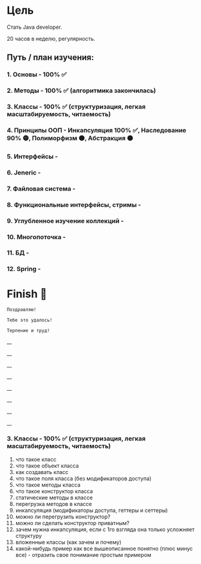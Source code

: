 # Цель

Стать Java developer.

20 часов в неделю, регулярность.

## Путь / план изучения:

### 1. Основы - 100% ✅
### 2. Методы - 100% ✅ (алгоритмика закончилась)
### 3. Классы - 100% ✅ (структуризация, легкая масштабируемость, читаемость)
### 4. Принципы ООП - Инкапсуляция 100% ✅, Наследование 90% 🟡, Полиморфизм 🟠, Абстракция 🟠
### 5. Интерфейсы - 
### 6. Jeneric - 
### 7. Файловая система - 
### 8. Функциональные интерфейсы, стримы - 
### 9. Углубленное изучение коллекций - 
### 10. Многопоточка - 
### 11. БД - 
### 12. Spring - 

# Finish 🏁
    Поздравляю!
    
    Тебе это удалось!

    Терпение и труд!

__

__

__

__

__

__

__

__

### 3. Классы - 100% ✅ (структуризация, легкая масштабируемость, читаемость)
1. что такое класс
2. что такое объект класса
3. как создавать класс
4. что такое поля класса (без модификаторов доступа)
5. что такое методы класса
6. что такое конструктор класса
7. статические методы в классе
8. перегрузка методов в классе
9. инкапсуляция (модификаторы доступа, геттеры и сеттеры)
10. можно ли перегрузить конструктор?
11. можно ли сделать конструктор приватным?
12. зачем нужна инкапсуляция, если с 1го взгляда она только усложняет структуру
13. вложенные классы (как зачем и почему)
14. какой-нибудь пример как все вышеописанное понятно (плюс минус все) - отразить свое понимание простым примером